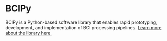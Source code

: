 # BCIPy

BCIPy is a Python-based software library that enables rapid prototyping, development, and implementation of BCI processing pipelines. [Learn more about the library here.](https://nivanov94.github.io/bcipy/index.html)
